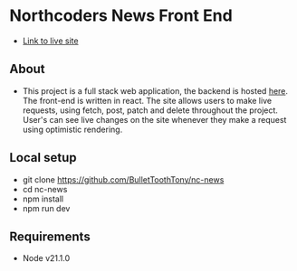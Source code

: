 # Northcoders News Front End

- [Link to live site](https://fe-news-fe.netlify.app/)

## About

- This project is a full stack web application, the backend is hosted [here](https://github.com/BulletToothTony/be-nc-news). The front-end is written in react. The site allows users to make live requests, using fetch, post, patch and delete throughout the project. User's can see live changes on the site whenever they make a request using optimistic rendering.

## Local setup

- git clone https://github.com/BulletToothTony/nc-news
- cd nc-news
- npm install
- npm run dev

## Requirements
-   Node v21.1.0